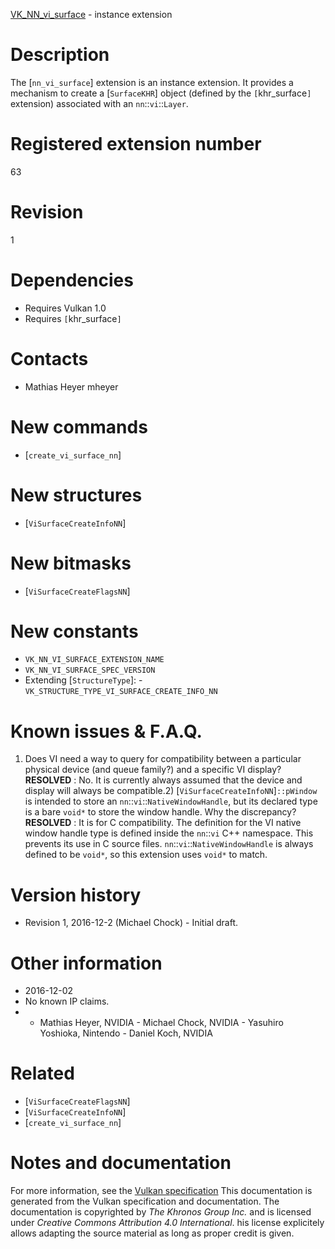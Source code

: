 [VK_NN_vi_surface](https://www.khronos.org/registry/vulkan/specs/1.3-extensions/man/html/VK_NN_vi_surface.html) - instance extension

# Description
The [`nn_vi_surface`] extension is an instance extension.
It provides a mechanism to create a [`SurfaceKHR`] object (defined by
the `[`khr_surface`]` extension) associated with an
`nn`::`vi`::`Layer`.

# Registered extension number
63

# Revision
1

# Dependencies
- Requires Vulkan 1.0
- Requires `[`khr_surface`]`

# Contacts
- Mathias Heyer mheyer

# New commands
- [`create_vi_surface_nn`]

# New structures
- [`ViSurfaceCreateInfoNN`]

# New bitmasks
- [`ViSurfaceCreateFlagsNN`]

# New constants
- `VK_NN_VI_SURFACE_EXTENSION_NAME`
- `VK_NN_VI_SURFACE_SPEC_VERSION`
- Extending [`StructureType`]:  - `VK_STRUCTURE_TYPE_VI_SURFACE_CREATE_INFO_NN`

# Known issues & F.A.Q.
1) Does VI need a way to query for compatibility between a particular
physical device (and queue family?) and a specific VI display? **RESOLVED** : No.
It is currently always assumed that the device and display will always be
compatible.2) [`ViSurfaceCreateInfoNN`]`::pWindow` is intended to store an
`nn`::`vi`::`NativeWindowHandle`, but its declared type is a bare
`void*` to store the window handle.
Why the discrepancy? **RESOLVED** : It is for C compatibility.
The definition for the VI native window handle type is defined inside the
`nn`::`vi` C++ namespace.
This prevents its use in C source files.
`nn`::`vi`::`NativeWindowHandle` is always defined to be
`void*`, so this extension uses `void*` to match.

# Version history
- Revision 1, 2016-12-2 (Michael Chock)  - Initial draft.

# Other information
* 2016-12-02
* No known IP claims.
*   - Mathias Heyer, NVIDIA  - Michael Chock, NVIDIA  - Yasuhiro Yoshioka, Nintendo  - Daniel Koch, NVIDIA

# Related
- [`ViSurfaceCreateFlagsNN`]
- [`ViSurfaceCreateInfoNN`]
- [`create_vi_surface_nn`]

# Notes and documentation
For more information, see the [Vulkan specification](https://www.khronos.org/registry/vulkan/specs/1.3-extensions/html/vkspec.html)
This documentation is generated from the Vulkan specification and documentation.
The documentation is copyrighted by *The Khronos Group Inc.* and is licensed under *Creative Commons Attribution 4.0 International*.
his license explicitely allows adapting the source material as long as proper credit is given.
        